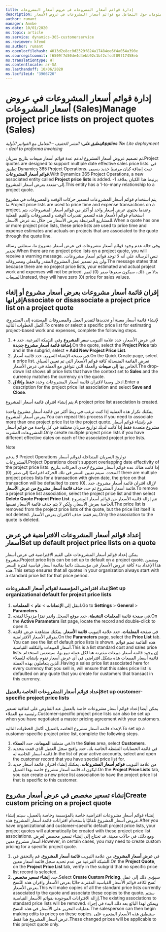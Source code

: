 ```yaml
---
title: إدارة قوائم أسعار المشروعات في عروض أسعار المشروعات
description: يوفر هذا الموضوع معلومات حول التعامل مع قوائم أسعار المشروعات في عروض الأسعار. (Sales)
author: rumant
manager: Annbe
ms.date: 10/01/2020
ms.topic: article
ms.service: dynamics-365-customerservice
ms.reviewer: kfend
ms.author: rumant
ms.openlocfilehash: 4013d2e8cc0d2329f824a17484ee6f4a054a390e
ms.sourcegitcommit: f6509f7d50de4d4ebb92c1bf2cfcdf09f17458eb
ms.translationtype: HT
ms.contentlocale: ar-SA
ms.lasthandoff: 10/06/2020
ms.locfileid: "3966720"
---
```

# <a name="manage-project-price-lists-on-project-quotes-sales"></a><span data-ttu-id="384d7-104">إدارة قوائم أسعار المشروعات في عروض أسعار المشروعات (Sales)</span><span class="sxs-lookup"><span data-stu-id="384d7-104">Manage project price lists on project quotes (Sales)</span></span>

<span data-ttu-id="384d7-105">_**ينطبق على:** النشر الخفيف – التعامل مع الفواتير الأولية_</span><span class="sxs-lookup"><span data-stu-id="384d7-105">_**Applies To:** Lite deployment - deal to proforma invoicing_</span></span>

<span data-ttu-id="384d7-106">تم تصميم عروض أسعار المشروع لدعم عدة قوائم أسعار مبيعات بتاريخ سريان.</span><span class="sxs-lookup"><span data-stu-id="384d7-106">Project quotes are designed to support multiple date effective sales price lists.</span></span> <span data-ttu-id="384d7-107">في تطبيق Dynamics 365 Project Operations، تمت إضافة كيان مرتبط جديد يسمى **قوائم أسعار المشروعات**.</span><span class="sxs-lookup"><span data-stu-id="384d7-107">With Dynamics 365 Project Operations, a new associated entity called **Project price lists** is added.</span></span> <span data-ttu-id="384d7-108">يرتبط هذا الكيان بعلاقة 1-إلى-متعدد بعرض أسعار المشروع.</span><span class="sxs-lookup"><span data-stu-id="384d7-108">This entity has a 1-to-many relationship to a project quote.</span></span>

<span data-ttu-id="384d7-109">يتم استخدام قوائم أسعار المشروعات لتسعير حركات الوقت والمصروفات في مشروع ما.</span><span class="sxs-lookup"><span data-stu-id="384d7-109">Project price lists are used to price time and expense transactions on a project.</span></span> <span data-ttu-id="384d7-110">وعندما يحتوي عرض أسعار واحد أو أكثر من قوائم أسعار المشروعات، يتم استخدام قوائم الأسعار هذه لتسعير تقديرات الوقت والمصروفات والقيم الفعلية للمشاريع المرتبطة بعرض الأسعار من خلال بند عرض الأسعار.</span><span class="sxs-lookup"><span data-stu-id="384d7-110">When a quote has one or more project price lists, these price lists are used to price time and expense estimates and actuals on projects that are associated to the quote through the quote line.</span></span>

<span data-ttu-id="384d7-111">وفي حالة عدم وجود قوائم أسعار مشروعات في عرض أسعار مشروع ما، ستتلقى رسالة تحذير.</span><span class="sxs-lookup"><span data-stu-id="384d7-111">When there are no project price lists on a project quote, you will receive a warning message.</span></span> <span data-ttu-id="384d7-112">تنص الرسالة على أنه لا توجد قوائم أسعار مشروعات، ولن يتم تسعير عمل المشروع المقدر والفعلي ومصروفاته.</span><span class="sxs-lookup"><span data-stu-id="384d7-112">The message states that because there are no project price lists, your estimated and actual project work and expenses will not be priced.</span></span> <span data-ttu-id="384d7-113">بدلا من ذلك، سيكون سعرها صفر (0) لقيم المبيعات.</span><span class="sxs-lookup"><span data-stu-id="384d7-113">Instead, they will have zero (0) price for sales values.</span></span>

## <a name="associate-or-disassociate-a-project-price-list-on-a-project-quote"></a><span data-ttu-id="384d7-114">إقران قائمة أسعار مشروعات بعرض أسعار مشروع أو إلغاء إقرانها</span><span class="sxs-lookup"><span data-stu-id="384d7-114">Associate or disassociate a project price list on a project quote</span></span>

<span data-ttu-id="384d7-115">لإنشاء قائمة أسعار معينة أو تحديدها لتقدير العمل والمصروفات المستندة إلى المشروع، أكمل الخطوات التالية.</span><span class="sxs-lookup"><span data-stu-id="384d7-115">To create or select a specific price list for estimating project-based work and expenses, complete the following steps.</span></span>

1. <span data-ttu-id="384d7-116">في عرض الأسعار، حدد علامة التبويب **سعر المشروع** وفي الشبكة الفرعية، حدد **+ إضافة قائمة أسعار مشروع جديدة**.</span><span class="sxs-lookup"><span data-stu-id="384d7-116">On the quote, select the **Project Price** tab and in the subgrid, select **+ Add New Project Price List**.</span></span>
2. <span data-ttu-id="384d7-117">في صفحة الإنشاء السريع، حدد قائمة أسعار.</span><span class="sxs-lookup"><span data-stu-id="384d7-117">On the Quick Create page, select a price list.</span></span> <span data-ttu-id="384d7-118">تعرض القائمة المنسدلة كافة قوائم الأسعار التي تم تعيين السياق الخاص بها إلى **مبيعات** والعملة التي تتوافق مع العملة في عرض الأسعار.</span><span class="sxs-lookup"><span data-stu-id="384d7-118">The drop-down list shows all price lists that have the context set to **Sales** and the currency matches the currency on the quote.</span></span>
4. <span data-ttu-id="384d7-119">ادخل وصفا لاقتران قائمة أسعار المشروعات وحدد **حفظ وإغلاق**.</span><span class="sxs-lookup"><span data-stu-id="384d7-119">Enter a description for the project price list association and select **Save and Close**.</span></span>

<span data-ttu-id="384d7-120">يتم إنشاء اقتران قائمة أسعار المشروع.</span><span class="sxs-lookup"><span data-stu-id="384d7-120">A project price list association is created.</span></span>

<span data-ttu-id="384d7-121">يمكنك تكرار هذه العملية إذا كنت ترغب في ربط أكثر من قائمة أسعار مشروع واحدة بعرض أسعار المشروع.</span><span class="sxs-lookup"><span data-stu-id="384d7-121">You can repeat this process if you need to associate more than one project price list to the project quote.</span></span> <span data-ttu-id="384d7-122">قم بإنشاء قوائم أسعار مشروع متعددة فقط إذا كانت لديك تواريخ سريان مختلفة في كل واحدة من قوائم أسعار المشروعات المقترنة.</span><span class="sxs-lookup"><span data-stu-id="384d7-122">Only create multiple project price lists if you have different effective dates on each of the associated project price lists.</span></span>

> [!NOTE]
> <span data-ttu-id="384d7-123">لا يدعم Project Operations تواريخ السريان المتداخلة لقوائم أسعار المشروعات.</span><span class="sxs-lookup"><span data-stu-id="384d7-123">Project Operations does't support overlapping date effectivity of the project price lists.</span></span> <span data-ttu-id="384d7-124">إذا كانت هناك عده قوائم أسعار مشروع لإحدى الحركات بتاريخ محدد، سيتم تعيين السعر في تلك الحركة افتراضيًا إلى صفر (0).</span><span class="sxs-lookup"><span data-stu-id="384d7-124">If there are multiple project prices lists for a transaction with given date, the price on that transaction will be defaulted to zero (0).</span></span>
<span data-ttu-id="384d7-125">لإزالة اقتران قائمة أسعار مشروع، حدد  قائمة  أسعار المشروع ثم حدد **حذف  قائمة  أسعار مشروع من عرض الأسعار**.</span><span class="sxs-lookup"><span data-stu-id="384d7-125">To remove a project price list association, select the project price list and then select **Delete Quote Project Price List**.</span></span> <span data-ttu-id="384d7-126">تتم إزالة قائمة الأسعار من قوائم أسعار المشروع الخاصة بعرض الأسعار، ولكن لا يتم حذف قائمة الأسعار نفسها.</span><span class="sxs-lookup"><span data-stu-id="384d7-126">The price list is removed from the project price lists of the quote, but the price list itself is not deleted.</span></span> <span data-ttu-id="384d7-127">يتم فقط حذف الاقتران بعرض الأسعار.</span><span class="sxs-lookup"><span data-stu-id="384d7-127">Only the association to the quote is deleted.</span></span>

## <a name="set-up-default-project-price-lists-on-a-quote"></a><span data-ttu-id="384d7-128">إعداد قوائم أسعار المشروعات الافتراضية في عرض أسعار</span><span class="sxs-lookup"><span data-stu-id="384d7-128">Set up default project price lists on a quote</span></span>

<span data-ttu-id="384d7-129">يمكن إعداد قوائم أسعار المشروعات على القيم الافتراضية في عرض أسعار مشروع.</span><span class="sxs-lookup"><span data-stu-id="384d7-129">Project price lists can be set up to default on a project quote.</span></span> <span data-ttu-id="384d7-130">ويضمن هذا الإعداد بدء كافة عروض الأسعار في مؤسستك دائما بقائمة أسعار قياسية لفترة السعر هذه.</span><span class="sxs-lookup"><span data-stu-id="384d7-130">This setup ensures that all quotes in your organization always start with a standard price list for that price period.</span></span>

### <a name="set-up-organizational-default-for-project-price-lists"></a><span data-ttu-id="384d7-131">إعداد افتراضي المؤسسة لقوائم أسعار المشروعات</span><span class="sxs-lookup"><span data-stu-id="384d7-131">Set up organizational default for project price lists</span></span>

1. <span data-ttu-id="384d7-132">انتقل إلى **الإعدادات** > **عام** > **المعلمات**.</span><span class="sxs-lookup"><span data-stu-id="384d7-132">Go to **Settings** > **General** > **Parameters**.</span></span>
2. <span data-ttu-id="384d7-133">في صفحة قائمة **المعلمات النشطة**، حدد موقع السجل وانقر نقرًا مزدوجًا لفتحه.</span><span class="sxs-lookup"><span data-stu-id="384d7-133">On the **Active Parameters** list page, locate the record and double-click to open it.</span></span> 
3. <span data-ttu-id="384d7-134">في صفحة **المعلمات**، حدد علامة التبويب **قائمة الأسعار**. يمكنك مشاهدة عرض قائمة بقوائم الأسعار الافتراضية.</span><span class="sxs-lookup"><span data-stu-id="384d7-134">On the **Parameters** page, select the **Price List** tab. You can see the list of default price lists is shown.</span></span> <span data-ttu-id="384d7-135">هذه القائمة تضم قوائم أسعار المبيعات والتكلفة القياسية.</span><span class="sxs-lookup"><span data-stu-id="384d7-135">This is a list standard cost and sales price lists.</span></span> <span data-ttu-id="384d7-136">إن وجود قائمة أسعار مبيعات مقترنة هنا لكل عملة تبيع بها، سيتضمن استخدام قائمة أسعار المبيعات هذه بشكل افتراضي في أي عرض أسعار تقوم بإنشائه للعملاء الذين يتعاملون بهذه العملة.</span><span class="sxs-lookup"><span data-stu-id="384d7-136">Having a sales price list associated here for every currency that you sell in, will ensure that this sales price list is defaulted on any quote that you create for customers that transact in this currency.</span></span>

### <a name="set-up-customer-specific-project-price-lists"></a><span data-ttu-id="384d7-137">إعداد قوائم أسعار المشروعات الخاصة بالعميل</span><span class="sxs-lookup"><span data-stu-id="384d7-137">Set up customer-specific project price lists</span></span>

<span data-ttu-id="384d7-138">يمكن أيضا إعداد قوائم أسعار مشروعات خاصة بالعميل عند التفاوض على اتفاقية تسعير رئيسية مع العملاء.</span><span class="sxs-lookup"><span data-stu-id="384d7-138">Customer-specific project price lists can also be set up when you have negotiated a master pricing agreement with your customers.</span></span>

<span data-ttu-id="384d7-139">لإعداد قائمة أسعار مشروع الخاصة بالعميل، أكمل الخطوات التالية.</span><span class="sxs-lookup"><span data-stu-id="384d7-139">To set up a customer-specific project price list, complete the following steps.</span></span>

1. <span data-ttu-id="384d7-140">في منطقة **المبيعات**، حدد **العملاء**.</span><span class="sxs-lookup"><span data-stu-id="384d7-140">In the **Sales** area, select **Customers**.</span></span>
2. <span data-ttu-id="384d7-141">في قائمة الحسابات النشطة الخاصة بك، حدد وافتح سجل العميل الذي قمت بتحديد قائمة أسعار الخاصة له.</span><span class="sxs-lookup"><span data-stu-id="384d7-141">In the list of your active accounts, select and open the customer record that you have special price list for.</span></span>
3. <span data-ttu-id="384d7-142">من علامة التبويب **قوائم أسعار المشروعات**، يمكنك إنشاء اقتران قائمة أسعار جديد ليكون له قائمة أسعار مشروع خاصة بهذا العميل.</span><span class="sxs-lookup"><span data-stu-id="384d7-142">On the **Project Price Lists** tab, you can create a new price list association to have the project price list that is specific to this customer.</span></span>

## <a name="create-custom-pricing-on-a-project-quote"></a><span data-ttu-id="384d7-143">إنشاء تسعير مخصص في عرض أسعار مشروع</span><span class="sxs-lookup"><span data-stu-id="384d7-143">Create custom pricing on a project quote</span></span>

<span data-ttu-id="384d7-144">إنشاء قوائم أسعار مشروعات افتراضية خاصة بالمؤسسة وخاصة بالعميل، سيتم إنشاء عروض أسعار المشروع تلقائيًا باستخدام اقترانات قائمة أسعار المشروع هذه.</span><span class="sxs-lookup"><span data-stu-id="384d7-144">After you have organizational and customer-specific default project price lists, your project quotes will automatically be created with these project price list associations.</span></span> <span data-ttu-id="384d7-145">ومع ذلك، في حالات معينة، قد تحتاج إلى إنشاء تسعير مخصص لعرض أسعار مشروع معين.</span><span class="sxs-lookup"><span data-stu-id="384d7-145">However, in certain cases, you may need to create custom pricing for a specific project quote.</span></span> 

1. <span data-ttu-id="384d7-146">في **عرض أسعار المشروع**، من علامة التبويب **قائمة أسعار المشروع**، قم بالتحقق في الشبكة الفرعية من عدم تحديد سجل قائمة أسعار معين.</span><span class="sxs-lookup"><span data-stu-id="384d7-146">On the **Project Quote**, on the **Project Price List** tab, verify in the subgrid that no specific price list record is selected.</span></span>
2. <span data-ttu-id="384d7-147">حدد **إنشاء تسعير مخصص**.</span><span class="sxs-lookup"><span data-stu-id="384d7-147">Select **Create Custom Pricing**.</span></span> <span data-ttu-id="384d7-148">سيؤدي ذلك إلى عمل نُسخ لكافة قوائم الأسعار القياسية المقترنة حاليًا بعرض الأسعار واقران هذه النُسخ بعرض الأسعار.</span><span class="sxs-lookup"><span data-stu-id="384d7-148">This will make copies of all the standard price lists currently associated to the quote and associate these copies to the quote.</span></span> <span data-ttu-id="384d7-149">ستتم إزالة الاقترانات الموجودة بقوائم الأسعار القياسية.</span><span class="sxs-lookup"><span data-stu-id="384d7-149">The existing associations to standard price lists will be removed.</span></span> <span data-ttu-id="384d7-150">ويمكن لهذا البائع بعد ذلك البدء في إجراء عمليات التحرير على الأسعار في هذه النسخ.</span><span class="sxs-lookup"><span data-stu-id="384d7-150">The salesperson can then begin making edits to prices on these copies.</span></span> <span data-ttu-id="384d7-151">ستنطبق هذه الأسعار المتغيرة على عرض أسعار المشروع هذا فقط.</span><span class="sxs-lookup"><span data-stu-id="384d7-151">These changed prices will be applicable to this project quote only.</span></span>
